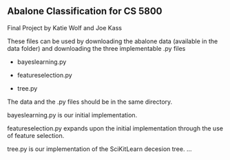 ## Abalone Classification for CS 5800

Final Project by Katie Wolf and Joe Kass


These files can be used by downloading the abalone data (available in the data folder) and downloading the three implementable .py files

- bayeslearning.py

- featureselection.py

- tree.py

The data and the .py files should be in the same directory. 

bayeslearning.py is our initial implementation. 

featureselection.py expands upon the initial implementation through the use of feature selection.

tree.py is our implementation of the SciKitLearn decesion tree. 
...
